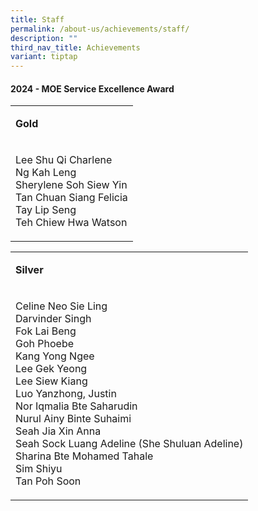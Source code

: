 ```yaml
---
title: Staff
permalink: /about-us/achievements/staff/
description: ""
third_nav_title: Achievements
variant: tiptap
---
```

<h4><strong>2024 - MOE Service Excellence Award</strong></h4>
<table style="minWidth: 25px">
<colgroup>
<col>
</colgroup>
<tbody>
<tr>
<td rowspan="1" colspan="1">
<p><strong>Gold</strong>
</p>
</td>
</tr>
<tr>
<td rowspan="1" colspan="1">
<p>Lee Shu Qi Charlene
<br>Ng Kah Leng
<br>Sherylene Soh Siew Yin
<br>Tan Chuan Siang Felicia
<br>Tay Lip Seng
<br>Teh Chiew Hwa Watson</p>
</td>
</tr>
</tbody>
</table>
<table style="minWidth: 25px">
<colgroup>
<col>
</colgroup>
<tbody>
<tr>
<td rowspan="1" colspan="1">
<p><strong>Silver</strong>
</p>
</td>
</tr>
<tr>
<td rowspan="1" colspan="1">
<p>Celine Neo Sie Ling
<br>Darvinder Singh
<br>Fok Lai Beng
<br>Goh Phoebe
<br>Kang Yong Ngee
<br>Lee Gek Yeong
<br>Lee Siew Kiang
<br>Luo Yanzhong, Justin
<br>Nor Iqmalia Bte Saharudin
<br>Nurul Ainy Binte Suhaimi
<br>Seah Jia Xin Anna
<br>Seah Sock Luang Adeline (She Shuluan Adeline)
<br>Sharina Bte Mohamed Tahale
<br>Sim Shiyu
<br>Tan Poh Soon</p>
</td>
</tr>
</tbody>
</table>
<h4></h4>
<p></p>
